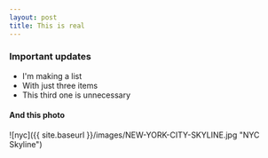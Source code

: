 ```yaml
---
layout: post
title: This is real
---
```


### Important updates
- I'm making a list
- With just three items
- This third one is unnecessary

#### And this photo
![nyc]({{ site.baseurl }}/images/NEW-YORK-CITY-SKYLINE.jpg "NYC Skyline")